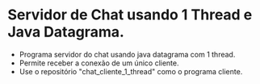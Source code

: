 # Servidor de Chat usando 1 Thread e Java Datagrama.

- Programa servidor do chat usando java datagrama com 1 thread.
- Permite receber a conexão de um único cliente.
- Use o repositório "chat_cliente_1_thread" como o programa cliente.
